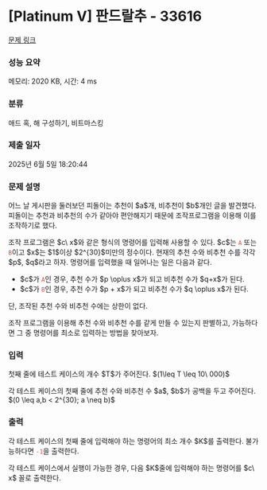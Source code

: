 # [Platinum V] 판드랄추 - 33616 

[문제 링크](https://www.acmicpc.net/problem/33616) 

### 성능 요약

메모리: 2020 KB, 시간: 4 ms

### 분류

애드 혹, 해 구성하기, 비트마스킹

### 제출 일자

2025년 6월 5일 18:20:44

### 문제 설명

<p>어느 날 게시판을 둘러보던 피돌이는 추천이 $a$개, 비추천이 $b$개인 글을 발견했다. 피돌이는 추천과 비추천의 수가 같아야 편안해지기 때문에 조작프로그램을 이용해 이를 조작하기로 했다.</p>

<p>조작 프로그램은 $c\ x$와 같은 형식의 명령어를 입력해 사용할 수 있다. $c$는 <span style="color:#e74c3c;"><code>A</code></span> 또는 <code><span style="color:#e74c3c;">B</span></code>이고 $x$는 $1$이상 $2^{30}$미만의 정수이다. 현재의 추천 수와 비추천 수를 각각 $p$, $q$라고 하자. 명령어를 입력했을 때 일어나는 일은 다음과 같다.</p>

<ul>
	<li>$c$가 <span style="color:#e74c3c;"><code>A</code></span>인 경우, 추천 수가 $p \oplus x$가 되고 비추천 수가 $q+x$가 된다.</li>
	<li>$c$가 <code><span style="color:#e74c3c;">B</span></code>인 경우, 추천 수가 $p + x$가 되고 비추천 수가 $q \oplus x$가 된다.</li>
</ul>

<p>단, 조작된 추천 수와 비추천 수에는 상한이 없다.</p>

<p>조작 프로그램을 이용해 추천 수와 비추천 수를 같게 만들 수 있는지 판별하고, 가능하다면 그 중 명령어를 최소로 입력하는 방법을 찾아보자.</p>

### 입력 

 <p>첫째 줄에 테스트 케이스의 개수 $T$가 주어진다. $(1\leq T \leq 10\ 000)$</p>

<p>각 테스트 케이스의 첫째 줄에 추천 수와 비추천 수 $a$, $b$가 공백을 두고 주어진다. $(0 \leq a,b < 2^{30}; a \neq b)$</p>

### 출력 

 <p>각 테스트 케이스의 첫째 줄에 입력해야 하는 명령어의 최소 개수 $K$를 출력한다. 불가능하다면 <span style="color:#e74c3c;"><code>-1</code></span>을 출력한다.</p>

<p>각 테스트 케이스에서 실행이 가능한 경우, 다음 $K$줄에 입력해야 하는 명령어를 $c\ x$ 꼴로 출력한다.</p>

